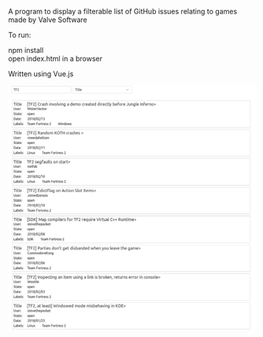 A program to display a filterable list of GitHub issues relating to games made by Valve Software

To run:  

npm install  
open index.html in a browser  

Written using Vue.js

![alt text](screenshot.png)
